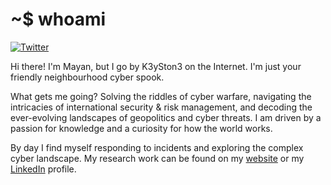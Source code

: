 # ~$ whoami

[![Twitter](https://img.shields.io/twitter/follow/K3ySton3)](https://twitter.com/K3ySton3)

Hi there! I'm Mayan, but I go by K3ySton3 on the Internet. I'm just your friendly neighbourhood cyber spook. 

What gets me going? Solving the riddles of cyber warfare, navigating the intricacies of international security & risk management, and decoding the ever-evolving landscapes of geopolitics and cyber threats. I am driven by a passion for knowledge and a curiosity for how the world works.

By day I find myself responding to incidents and exploring the complex cyber landscape. My research work can be found on my [website](https://mayanstegmann.com) or my [LinkedIn](https://linkedin.com/in/mayan-stegmann) profile.

<!---
K3ySton3-ZA/K3ySton3-ZA is a ✨ special ✨ repository because its `README.md` (this file) appears on your GitHub profile.
You can click the Preview link to take a look at your changes.
--->
